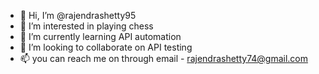 - 👋 Hi, I’m @rajendrashetty95
- 👀 I’m interested in playing chess
- 🌱 I’m currently learning API automation
- 💞️ I’m looking to collaborate on API testing
- 📫 you can reach me on through email - rajendrashetty74@gmail.com

<!---
rajendrashetty95/rajendrashetty95 is a ✨ special ✨ repository because its `README.md` (this file) appears on your GitHub profile.
You can click the Preview link to take a look at your changes.
--->
